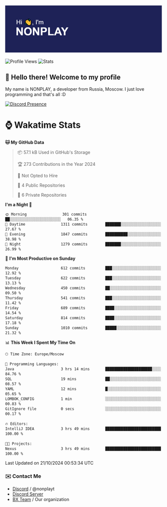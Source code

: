 ![Discord Presence](./header.png)
<br></br>
![Profile Views](https://komarev.com/ghpvc/?username=NONPLAYT&color=blue&style=for-the-badge)
![Stats](https://img.shields.io/badge/0%25-OPTIMIZED-orange?style=for-the-badge)


## :wave: Hello there! Welcome to my profile

My name is NONPLAY, a developer from Russia, Moscow. I just love programming and that's all :D

[![Discord Presence](https://lanyard.cnrad.dev/api/597087584090587177?showDisplayName=true)](https://discord.com/users/597087584090587177) 

# ⌚ Wakatime Stats

<!--START_SECTION:waka-->
**🐱 My GitHub Data** 

> 📦 57.1 kB Used in GitHub's Storage 
 > 
> 🏆 273 Contributions in the Year 2024
 > 
> 🚫 Not Opted to Hire
 > 
> 📜 4 Public Repositories 
 > 
> 🔑 6 Private Repositories 
 > 
**I'm a Night 🦉** 

```text
🌞 Morning                301 commits         ██░░░░░░░░░░░░░░░░░░░░░░░   06.35 % 
🌆 Daytime                1311 commits        ███████░░░░░░░░░░░░░░░░░░   27.67 % 
🌃 Evening                1847 commits        ██████████░░░░░░░░░░░░░░░   38.98 % 
🌙 Night                  1279 commits        ███████░░░░░░░░░░░░░░░░░░   26.99 % 
```
📅 **I'm Most Productive on Sunday** 

```text
Monday                   612 commits         ███░░░░░░░░░░░░░░░░░░░░░░   12.92 % 
Tuesday                  622 commits         ███░░░░░░░░░░░░░░░░░░░░░░   13.13 % 
Wednesday                450 commits         ██░░░░░░░░░░░░░░░░░░░░░░░   09.50 % 
Thursday                 541 commits         ███░░░░░░░░░░░░░░░░░░░░░░   11.42 % 
Friday                   689 commits         ████░░░░░░░░░░░░░░░░░░░░░   14.54 % 
Saturday                 814 commits         ████░░░░░░░░░░░░░░░░░░░░░   17.18 % 
Sunday                   1010 commits        █████░░░░░░░░░░░░░░░░░░░░   21.32 % 
```


📊 **This Week I Spent My Time On** 

```text
🕑︎ Time Zone: Europe/Moscow

💬 Programming Languages: 
Java                     3 hrs 14 mins       █████████████████████░░░░   84.76 % 
SQL                      19 mins             ██░░░░░░░░░░░░░░░░░░░░░░░   08.57 % 
YAML                     12 mins             █░░░░░░░░░░░░░░░░░░░░░░░░   05.65 % 
LOMBOK_CONFIG            1 min               ░░░░░░░░░░░░░░░░░░░░░░░░░   00.83 % 
GitIgnore file           0 secs              ░░░░░░░░░░░░░░░░░░░░░░░░░   00.17 % 

🔥 Editors: 
IntelliJ IDEA            3 hrs 49 mins       █████████████████████████   100.00 % 

🐱‍💻 Projects: 
Nexus                    3 hrs 49 mins       █████████████████████████   100.00 % 
```


 Last Updated on 21/10/2024 00:53:34 UTC
<!--END_SECTION:waka-->

### ✉️ Contact Me

- [Discord](https://discord.com/users/597087584090587177) / @nonplayt
- [Discord Server](https://discord.gg/p7cxhw7E2M)
- [BX Team](https://github.com/BX-Team) / Our organization
